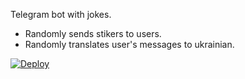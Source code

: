 Telegram bot with jokes.

- Randomly sends stikers to users.
- Randomly translates user's messages to ukrainian.

[![Deploy](https://www.herokucdn.com/deploy/button.svg)](https://heroku.com/deploy)